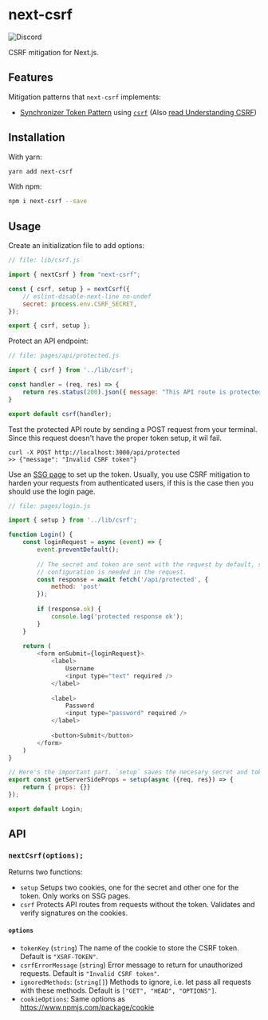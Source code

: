 # next-csrf

![Discord](https://discord.com/api/guilds/967474884378763314/widget.png)

CSRF mitigation for Next.js.

## Features

Mitigation patterns that `next-csrf` implements:

* [Synchronizer Token Pattern](https://cheatsheetseries.owasp.org/cheatsheets/Cross-Site_Request_Forgery_Prevention_Cheat_Sheet.html#synchronizer-token-pattern) using [`csrf`](https://github.com/pillarjs/csrf) (Also [read Understanding CSRF](https://github.com/pillarjs/understanding-csrf#csrf-tokens))

## Installation

With yarn:

```bash
yarn add next-csrf
```

With npm:

```bash
npm i next-csrf --save
```

## Usage

Create an initialization file to add options:

```js
// file: lib/csrf.js

import { nextCsrf } from "next-csrf";

const { csrf, setup } = nextCsrf({
    // eslint-disable-next-line no-undef
    secret: process.env.CSRF_SECRET,
});

export { csrf, setup };

```

Protect an API endpoint:

```js
// file: pages/api/protected.js

import { csrf } from '../lib/csrf';

const handler = (req, res) => {
    return res.status(200).json({ message: "This API route is protected."})
}

export default csrf(handler);
```

Test the protected API route by sending a POST request from your terminal. Since this request doesn't have the proper token setup, it wil fail.

```shell
curl -X POST http://localhost:3000/api/protected
>> {"message": "Invalid CSRF token"}
```

Use an [SSG page](https://nextjs.org/docs/basic-features/pages#server-side-rendering) to set up the token. Usually, you use CSRF mitigation to harden your requests from authenticated users, if this is the case then you should use the login page.

```js
// file: pages/login.js

import { setup } from '../lib/csrf';

function Login() {
    const loginRequest = async (event) => {
        event.preventDefault();
        
        // The secret and token are sent with the request by default, so no extra
        // configuration is needed in the request.
        const response = await fetch('/api/protected', {
            method: 'post'
        });
        
        if (response.ok) {
            console.log('protected response ok');
        }
    }
    
    return (
        <form onSubmit={loginRequest}>
            <label>
                Username
                <input type="text" required />
            </label>
            
            <label>
                Password
                <input type="password" required />
            </label>
            
            <button>Submit</button>
        </form>
    )
}

// Here's the important part. `setup` saves the necesary secret and token.
export const getServerSideProps = setup(async ({req, res}) => {
    return { props: {}}
});

export default Login;
```

## API

### `nextCsrf(options);`

Returns two functions: 

* `setup` Setups two cookies, one for the secret and other one for the token. Only works on SSG pages.
* `csrf` Protects API routes from requests without the token. Validates and verify signatures on the cookies.

#### `options`

* `tokenKey` (`string`) The name of the cookie to store the CSRF token. Default is `"XSRF-TOKEN"`.
* `csrfErrorMessage` (`string`) Error message to return for unauthorized requests. Default is `"Invalid CSRF token"`.
* `ignoredMethods`: (`string[]`) Methods to ignore, i.e. let pass all requests with these methods. Default is `["GET", "HEAD", "OPTIONS"]`.
* `cookieOptions`: Same options as https://www.npmjs.com/package/cookie
